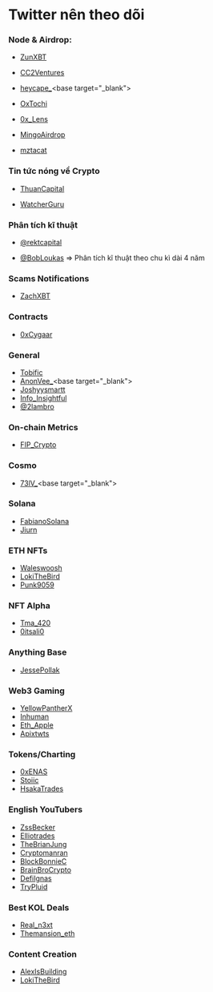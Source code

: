 # Twitter nên theo dõi

### Node & Airdrop:

- [ZunXBT](https://x.com/Zun2025)<base target="_blank">

- [CC2Ventures](https://x.com/CC2Ventures)<base target="_blank">

- [heycape_](https://x.com/heycape_)<base target="_blank">

- [OxTochi](https://x.com/OxTochi)<base target="_blank">

- [0x_Lens](https://x.com/0x_Lens)<base target="_blank">

- [MingoAirdrop](https://x.com/MingoAirdrop)<base target="_blank">

- [mztacat](https://x.com/mztacat)<base target="_blank">


### Tin tức nóng về Crypto

- [ThuanCapital](https://x.com/ThuanCapital)<base target="_blank">

- [WatcherGuru](https://x.com/WatcherGuru)<base target="_blank">


### Phân tích kĩ thuật

- [@rektcapital](https://x.com/rektcapital)<base target="_blank">

- [@BobLoukas](https://x.com/BobLoukas)<base target="_blank"> => Phân tích kĩ thuật theo chu kì dài 4 năm


### Scams Notifications
- [ZachXBT](https://x.com/zachxbt)<base target="_blank">

### Contracts
- [0xCygaar](https://x.com/0xCygaar)


### General
- [Tobific](https://x.com/tobific)<base target="_blank">
- [AnonVee_](https://x.com/AnonVee_)<base target="_blank">
- [Joshyysmartt](https://x.com/Joshyysmartt)<base target="_blank">
- [Info_Insightful](https://x.com/info_insightful)<base target="_blank">
- [@2lambro](https://x.com/2lambro)<base target="_blank">


### On-chain Metrics
- [FIP_Crypto](https://x.com/FIP_Crypto)<base target="_blank">

### Cosmo
- [73lV_](https://x.com/73lV_)<base target="_blank">

### Solana
- [FabianoSolana](https://x.com/FabianoSolana)<base target="_blank">
- [Jiurn](https://x.com/Jiurn)<base target="_blank">

### ETH NFTs
- [Waleswoosh](https://x.com/waleswoosh)<base target="_blank">
- [LokiTheBird](https://x.com/lokithebird)<base target="_blank">
- [Punk9059](https://x.com/punk9059)<base target="_blank">

### NFT Alpha
- [Tma_420](https://x.com/Tma_420)<base target="_blank">
- [0itsali0](https://x.com/0itsali0)<base target="_blank">

### Anything Base
- [JessePollak](https://x.com/jessepollak)<base target="_blank">

### Web3 Gaming
- [YellowPantherX](https://x.com/yellowpantherx)<base target="_blank">
- [Inhuman](https://x.com/inhuman)<base target="_blank">
- [Eth_Apple](https://x.com/eth_apple)<base target="_blank">
- [Apixtwts](https://x.com/apixtwts)<base target="_blank">

### Tokens/Charting
- [0xENAS](https://x.com/0xENAS)<base target="_blank">
- [Stoiic](https://x.com/stoiic)<base target="_blank">
- [HsakaTrades](https://x.com/HsakaTrades)<base target="_blank">

### English YouTubers
- [ZssBecker](https://x.com/ZssBecker)<base target="_blank">
- [Elliotrades](https://x.com/elliotrades)<base target="_blank">
- [TheBrianJung](https://x.com/thebrianjung)<base target="_blank">
- [Cryptomanran](https://x.com/cryptomanran)<base target="_blank">
- [BlockBonnieC](https://x.com/BlockBonnieC)<base target="_blank">
- [BrainBroCrypto](https://x.com/BrainBroCrypto)<base target="_blank">
- [DefiIgnas](https://x.com/DefiIgnas)<base target="_blank">
- [TryPluid](https://x.com/tryPluid)<base target="_blank">

### Best KOL Deals
- [Real_n3xt](https://x.com/Real_n3xt)<base target="_blank">
- [Themansion_eth](https://x.com/themansion_eth)<base target="_blank">

### Content Creation
- [AlexIsBuilding](https://x.com/AlexIsBuilding)<base target="_blank">
- [LokiTheBird](https://x.com/lokithebird)<base target="_blank">